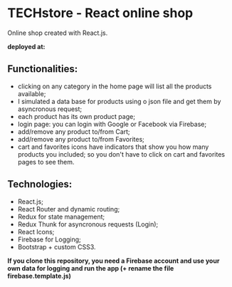 # TECHstore - React online shop

Online shop created with React.js.

**deployed at:**

## Functionalities:

- clicking on any category in the home page will list all the products available;
- I simulated a data base for products using o json file and get them by asyncronous request;
- each product has its own product page;
- login page: you can login with Google or Facebook via Firebase;
- add/remove any product to/from Cart;
- add/remove any product to/from Favorites;
- cart and favorites icons have indicators that show you how many products you included; so you don't have to click on cart and favorites pages to see them.

## Technologies:

- React.js;
- React Router and dynamic routing;
- Redux for state management;
- Redux Thunk for asyncronous requests (Login);
- React Icons;
- Firebase for Logging;
- Bootstrap + custom CSS3.

**If you clone this repository, you need a Firebase account and use your own data for logging and run the app (+ rename the file firebase.template.js)**
